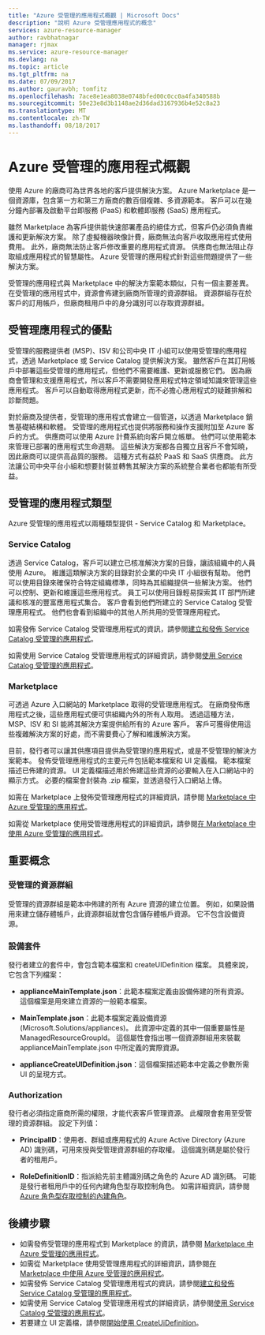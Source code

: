 ```yaml
---
title: "Azure 受管理的應用程式概觀 | Microsoft Docs"
description: "說明 Azure 受管理應用程式的概念"
services: azure-resource-manager
author: ravbhatnagar
manager: rjmax
ms.service: azure-resource-manager
ms.devlang: na
ms.topic: article
ms.tgt_pltfrm: na
ms.date: 07/09/2017
ms.author: gauravbh; tomfitz
ms.openlocfilehash: 7ace8e1ea8038e0748bfed00c0cc0a4fa340588b
ms.sourcegitcommit: 50e23e8d3b1148ae2d36dad3167936b4e52c8a23
ms.translationtype: MT
ms.contentlocale: zh-TW
ms.lasthandoff: 08/18/2017
---
```

# <a name="azure-managed-applications-overview"></a>Azure 受管理的應用程式概觀

使用 Azure 的廠商可為世界各地的客戶提供解決方案。 Azure Marketplace 是一個資源庫，包含第一方和第三方廠商的數百個複雜、多資源範本。 客戶可以在幾分鐘內部署及啟動平台即服務 (PaaS) 和軟體即服務 (SaaS) 應用程式。 

雖然 Marketplace 為客戶提供能快速部署產品的絕佳方式，但客戶仍必須負責維護和更新解決方案。 除了虛擬機器映像計費，廠商無法向客戶收取應用程式使用費用。 此外，廠商無法防止客戶修改重要的應用程式資源。 供應商也無法阻止存取組成應用程式的智慧屬性。 Azure 受管理的應用程式針對這些問題提供了一些解決方案。 

受管理的應用程式與 Marketplace 中的解決方案範本類似，只有一個主要差異。 在受管理的應用程式中，資源會佈建到廠商所管理的資源群組。 資源群組存在於客戶的訂用帳戶，但廠商租用戶中的身分識別可以存取資源群組。

## <a name="advantages-of-managed-applications"></a>受管理應用程式的優點

受管理的服務提供者 (MSP)、ISV 和公司中央 IT 小組可以使用受管理的應用程式，透過 Marketplace 或 Service Catalog 提供解決方案。 雖然客戶在其訂用帳戶中部署這些受管理的應用程式，但他們不需要維護、更新或服務它們。 因為廠商會管理和支援應用程式，所以客戶不需要開發應用程式特定領域知識來管理這些應用程式。 客戶可以自動取得應用程式更新，而不必擔心應用程式的疑難排解和診斷問題。

對於廠商及提供者，受管理的應用程式會建立一個管道，以透過 Marketplace 銷售基礎結構和軟體。 受管理的應用程式也提供將服務和操作支援附加至 Azure 客戶的方式。 供應商可以使用 Azure 計費系統向客戶開立帳單。 他們可以使用範本來管理已部署的應用程式生命週期。 這些解決方案都各自獨立且客戶不會知曉，因此廠商可以提供高品質的服務。 這種方式有益於 PaaS 和 SaaS 供應商。 此方法讓公司中央平台小組和想要封裝並轉售其解決方案的系統整合業者也都能有所受益。

## <a name="managed-application-types"></a>受管理的應用程式類型
Azure 受管理的應用程式以兩種類型提供 - Service Catalog 和 Marketplace。
 
### <a name="service-catalog"></a>Service Catalog  

透過 Service Catalog，客戶可以建立已核准解決方案的目錄，讓該組織中的人員使用 Azure。 維護這類解決方案的目錄對於企業的中央 IT 小組很有幫助。 他們可以使用目錄來確保符合特定組織標準，同時為其組織提供一些解決方案。 他們可以控制、更新和維護這些應用程式。 員工可以使用目錄輕易探索其 IT 部門所建議和核准的豐富應用程式集合。 客戶會看到他們所建立的 Service Catalog 受管理應用程式。 他們也會看到組織中的其他人所共用的受管理應用程式。
 
如需發佈 Service Catalog 受管理應用程式的資訊，請參閱[建立和發佈 Service Catalog 受管理的應用程式](managed-application-publishing.md)。
 
如需使用 Service Catalog 受管理應用程式的詳細資訊，請參閱[使用 Service Catalog 受管理的應用程式](managed-application-consumption.md)。
 
### <a name="marketplace"></a>Marketplace

可透過 Azure 入口網站的 Marketplace 取得的受管理應用程式。 在廠商發佈應用程式之後，這些應用程式便可供組織內外的所有人取用。 透過這種方法，MSP、ISV 和 SI 能將其解決方案提供給所有的 Azure 客戶。 客戶可獲得使用這些複雜解決方案的好處，而不需要費心了解和維護解決方案。 

目前，發行者可以讓其供應項目提供為受管理的應用程式，或是不受管理的解決方案範本。 發佈受管理應用程式的主要元件包括範本檔案和 UI 定義檔。 範本檔案描述已佈建的資源。 UI 定義檔描述用於佈建這些資源的必要輸入在入口網站中的顯示方式。 必要的檔案會封裝為 .zip 檔案，並透過發行入口網站上傳。
 
如需在 Marketplace 上發佈受管理應用程式的詳細資訊，請參閱 [Marketplace 中 Azure 受管理的應用程式](managed-application-author-marketplace.md)。

如需從 Marketplace 使用受管理應用程式的詳細資訊，請參閱[在 Marketplace 中使用 Azure 受管理的應用程式](managed-application-consume-marketplace.md)。

## <a name="key-concepts"></a>重要概念

### <a name="managed-resource-group"></a>受管理的資源群組
受管理的資源群組是範本中佈建的所有 Azure 資源的建立位置。 例如，如果設備用來建立儲存體帳戶，此資源群組就會包含儲存體帳戶資源。 它不包含設備資源。

### <a name="appliance-package"></a>設備套件
發行者建立的套件中，會包含範本檔案和 createUIDefinition 檔案。 具體來說，它包含下列檔案：

- **applianceMainTemplate.json**：此範本檔案定義由設備佈建的所有資源。 這個檔案是用來建立資源的一般範本檔案。

- **MainTemplate.json**：此範本檔案定義設備資源 (Microsoft.Solutions/appliances)。 此資源中定義的其中一個重要屬性是 ManagedResourceGroupId。 這個屬性會指出哪一個資源群組用來裝載 applianceMainTemplate.json 中所定義的實際資源。

- **applianceCreateUIDefinition.json**：這個檔案描述範本中定義之參數所需 UI 的呈現方式。

### <a name="authorization"></a>Authorization
發行者必須指定廠商所需的權限，才能代表客戶管理資源。 此權限會套用至受管理的資源群組。 設定下列值：

- **PrincipalID**：使用者、群組或應用程式的 Azure Active Directory (Azure AD) 識別碼，可用來授與受管理資源群組的存取權。 這個識別碼是屬於發行者的租用戶。

- **RoleDefinitionID**：指派給先前主體識別碼之角色的 Azure AD 識別碼。 可能是發行者租用戶中的任何內建角色型存取控制角色。 如需詳細資訊，請參閱 [Azure 角色型存取控制的內建角色](../active-directory/role-based-access-built-in-roles.md)。

## <a name="next-steps"></a>後續步驟

* 如需發佈受管理的應用程式到 Marketplace 的資訊，請參閱 [Marketplace 中 Azure 受管理的應用程式](managed-application-author-marketplace.md)。
* 如需從 Marketplace 使用受管理應用程式的詳細資訊，請參閱[在 Marketplace 中使用 Azure 受管理的應用程式](managed-application-consume-marketplace.md)。
* 如需發佈 Service Catalog 受管理應用程式的資訊，請參閱[建立和發佈 Service Catalog 受管理的應用程式](managed-application-publishing.md)。
* 如需使用 Service Catalog 受管理應用程式的詳細資訊，請參閱[使用 Service Catalog 受管理的應用程式](managed-application-consumption.md)。
* 若要建立 UI 定義檔，請參閱[開始使用 CreateUiDefinition](managed-application-createuidefinition-overview.md)。
